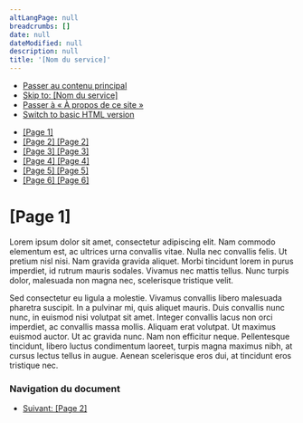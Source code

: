 ```yaml
---
altLangPage: null
breadcrumbs: []
date: null
dateModified: null
description: null
title: '[Nom du service]'
---
```


<nav>
 <ul id="wb-tphp">
  <li class="wb-slc">
   <a class="wb-sl" href="#wb-cont">
    Passer au contenu principal
   </a>
  </li>
  <li class="wb-slc">
   <a class="wb-sl" href="#gc-document-nav">
    Skip to: [Nom du service]
   </a>
  </li>
  <li class="wb-slc visible-sm visible-md visible-lg">
   <a class="wb-sl" href="#wb-info">
    Passer à « À propos de ce site »
   </a>
  </li>
  <li class="wb-slc">
   <a class="wb-sl" href="?wbdisable=true" rel="alternate">
    Switch to basic HTML version
   </a>
  </li>
 </ul>
</nav>

<nav class="provisional gc-subway">
 <ul>
  <li>
   <a aria-current="page" class="active" href="#">
    [Page 1]
   </a>
  </li>
  <li>
   <a class="hidden-xs hidden-sm" href="#">
    [Page 2]
   </a>
   <a class="visible-xs visible-sm" href="#gc-document-nav">
    [Page 2]
   </a>
  </li>
  <li>
   <a class="hidden-xs hidden-sm" href="#">
    [Page 3]
   </a>
   <a class="visible-xs visible-sm" href="#gc-document-nav">
    [Page 3]
   </a>
  </li>
  <li>
   <a class="hidden-xs hidden-sm" href="#">
    [Page 4]
   </a>
   <a class="visible-xs visible-sm" href="#gc-document-nav">
    [Page 4]
   </a>
  </li>
  <li>
   <a class="hidden-xs hidden-sm" href="#">
    [Page 5]
   </a>
   <a class="visible-xs visible-sm" href="#gc-document-nav">
    [Page 5]
   </a>
  </li>
  <li>
   <a class="hidden-xs hidden-sm" href="#">
    [Page 6]
   </a>
   <a class="visible-xs visible-sm" href="#gc-document-nav">
    [Page 6]
   </a>
  </li>
 </ul>
</nav>

<h1 class="gc-thickline" id="wb-cont" property="name">
 [Page 1]
</h1>

<p>
 Lorem ipsum dolor sit amet, consectetur adipiscing elit. Nam commodo elementum est, ac ultrices urna convallis vitae. Nulla nec convallis felis. Ut pretium nisl nisi. Nam gravida gravida aliquet. Morbi tincidunt lorem in purus imperdiet, id rutrum mauris sodales. Vivamus nec mattis tellus. Nunc turpis dolor, malesuada non magna nec, scelerisque tristique velit.
</p>

<p>
 Sed consectetur eu ligula a molestie. Vivamus convallis libero malesuada pharetra suscipit. In a pulvinar mi, quis aliquet mauris. Duis convallis nunc nunc, in euismod nisi volutpat sit amet. Integer convallis lacus non orci imperdiet, ac convallis massa mollis. Aliquam erat volutpat. Ut maximus euismod auctor. Ut ac gravida nunc. Nam non efficitur neque. Pellentesque tincidunt, libero luctus condimentum laoreet, turpis magna maximus nibh, at cursus lectus tellus in augue. Aenean scelerisque eros dui, at tincidunt eros tristique nec.
</p>

<nav class="mrgn-bttm-lg mrgn-tp-lg">
 <h3 class="wb-inv">
  Navigation du document
 </h3>
 <ul class="pager">
  <li class="next">
   <a href="page2-fr.html#wb-cont" rel="next">
    <span class="wb-inv">
     Suivant:
    </span>
    [Page 2]
   </a>
  </li>
 </ul>
</nav>

